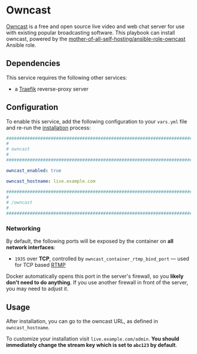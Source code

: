 <!--
SPDX-FileCopyrightText: 2023 Julian-Samuel Gebühr

SPDX-License-Identifier: AGPL-3.0-or-later
-->

# Owncast

[Owncast](https://owncast.online/) is a free and open source live video and web chat server for use with existing popular broadcasting software. This playbook can install owncast, powered by the [mother-of-all-self-hosting/ansible-role-owncast](https://github.com/mother-of-all-self-hosting/ansible-role-owncast) Ansible role.


## Dependencies

This service requires the following other services:

- a [Traefik](traefik.md) reverse-proxy server


## Configuration

To enable this service, add the following configuration to your `vars.yml` file and re-run the [installation](../installing.md) process:

```yaml
########################################################################
#                                                                      #
# owncast                                                              #
#                                                                      #
########################################################################

owncast_enabled: true

owncast_hostname: live.example.com

########################################################################
#                                                                      #
# /owncast                                                             #
#                                                                      #
########################################################################
```


### Networking

By default, the following ports will be exposed by the container on **all network interfaces**:

- `1935` over **TCP**, controlled by `owncast_container_rtmp_bind_port` — used for TCP based [RTMP](https://en.wikipedia.org/wiki/Real-Time_Messaging_Protocol)

Docker automatically opens this port in the server's firewall, so you **likely don't need to do anything**. If you use another firewall in front of the server, you may need to adjust it.

## Usage

After installation, you can go to the owncast URL, as defined in `owncast_hostname`.

To customize your installation visit `live.example.com/admin`. **You should immediately change the stream key which is set to `abc123` by default**.
